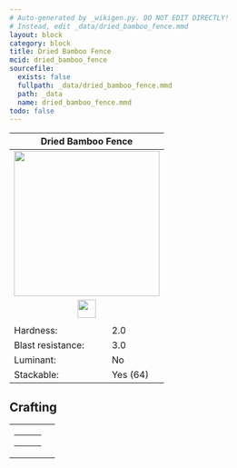 ```yaml
---
# Auto-generated by _wikigen.py. DO NOT EDIT DIRECTLY!
# Instead, edit _data/dried_bamboo_fence.mmd
layout: block
category: block
title: Dried Bamboo Fence
mcid: dried_bamboo_fence
sourcefile:
  exists: false
  fullpath: _data/dried_bamboo_fence.mmd
  path: _data
  name: dried_bamboo_fence.mmd
todo: false
---
```


<table class="block-info"><thead><tr>
<th colspan=2>Dried Bamboo Fence</th>
</tr></thead><tbody>
<tr><td colspan=2 class="cell-image-big" style="text-align:center"><img onerror="this.src={{ "/img/missing_lg.png" | relative_url | jsonify | escape }}" src="/allotment/img/textures/allotment/dried_bamboo_fence.png" width="256" height="256" alt="" class="preview-icon"></td></tr>
<tr><td colspan=2 class="cell-image-small" style="text-align:center"><img onerror="this.src={{ "/img/missing.png" | relative_url | jsonify | escape }}" src="/allotment/img/inventory_textures/allotment/dried_bamboo_fence.png" width="32" height="32" alt="" class="inventory-icon"></td></tr>
<tr><td colspan=2 style="text-align:center"><span class="tool-info tool-none tool-level-0" title="Does not require or break faster with any tool"></span></td></tr>
<tr><td>Hardness:</td><td>2.0</td></tr>
<tr><td>Blast resistance:</td><td>3.0</td></tr>
<tr><td>Luminant:</td><td>No</td></tr>
<tr><td>Stackable:</td><td>Yes (64)</td></tr>
</tbody></table>

## Crafting

<table class="crafting-recipe crafting-shaped"><tbody><tr>
<td><table class="crafting-grid"><tbody>
<tr>
<td>
<span title="Dried Bamboo" class="item item-allotment:dried_bamboo item-type-item" style="background-image:url(&quot;/allotment/img/inventory_textures/allotment/dried_bamboo.png&quot;)"></span>
</td>
<td>
<span title="Stick" class="item item-minecraft:stick item-type-item" style="background-image:url(&quot;/allotment/img/inventory_textures/minecraft/stick.png&quot;)"></span>
</td>
<td>
<span title="Dried Bamboo" class="item item-allotment:dried_bamboo item-type-item" style="background-image:url(&quot;/allotment/img/inventory_textures/allotment/dried_bamboo.png&quot;)"></span>
</td>
</tr>
<tr>
<td>
<span title="Dried Bamboo" class="item item-allotment:dried_bamboo item-type-item" style="background-image:url(&quot;/allotment/img/inventory_textures/allotment/dried_bamboo.png&quot;)"></span>
</td>
<td>
<span title="Stick" class="item item-minecraft:stick item-type-item" style="background-image:url(&quot;/allotment/img/inventory_textures/minecraft/stick.png&quot;)"></span>
</td>
<td>
<span title="Dried Bamboo" class="item item-allotment:dried_bamboo item-type-item" style="background-image:url(&quot;/allotment/img/inventory_textures/allotment/dried_bamboo.png&quot;)"></span>
</td>
</tr>
<tr>
<td>
<span class="item item-empty-space"></span>
</td>
<td>
<span class="item item-empty-space"></span>
</td>
<td>
<span class="item item-empty-space"></span>
</td>
</tr>
</tbody></table></td>
<td class="result">
<div class="result-inner">
<div class="result-slot">
<span title="Dried Bamboo Fence" class="item item-allotment:dried_bamboo_fence" style="background-image:url(&quot;/allotment/img/inventory_textures/allotment/dried_bamboo_fence.png&quot;)"></span>
</div>
</div>
</td>
</tr></tbody></table>